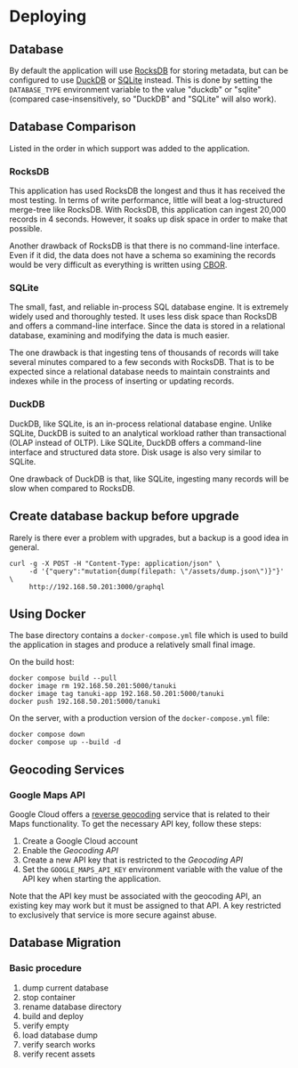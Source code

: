 # Deploying

## Database

By default the application will use [RocksDB](https://rocksdb.org) for storing metadata, but can be configured to use [DuckDB](https://duckdb.org) or [SQLite](https://sqlite.org) instead. This is done by setting the `DATABASE_TYPE` environment variable to the value "duckdb" or "sqlite" (compared case-insensitively, so "DuckDB" and "SQLite" will also work).

## Database Comparison

Listed in the order in which support was added to the application.

### RocksDB

This application has used RocksDB the longest and thus it has received the most testing. In terms of write performance, little will beat a log-structured merge-tree like RocksDB. With RocksDB, this application can ingest 20,000 records in 4 seconds. However, it soaks up disk space in order to make that possible.

Another drawback of RocksDB is that there is no command-line interface. Even if it did, the data does not have a schema so examining the records would be very difficult as everything is written using [CBOR](https://cbor.io).

### SQLite

The small, fast, and reliable in-process SQL database engine. It is extremely widely used and thoroughly tested. It uses less disk space than RocksDB and offers a command-line interface. Since the data is stored in a relational database, examining and modifying the data is much easier.

The one drawback is that ingesting tens of thousands of records will take several minutes compared to a few seconds with RocksDB. That is to be expected since a relational database needs to maintain constraints and indexes while in the process of inserting or updating records.

### DuckDB

DuckDB, like SQLite, is an in-process relational database engine. Unlike SQLite, DuckDB is suited to an analytical workload rather than transactional (OLAP instead of OLTP). Like SQLite, DuckDB offers a command-line interface and structured data store. Disk usage is also very similar to SQLite.

One drawback of DuckDB is that, like SQLite, ingesting many records will be slow when compared to RocksDB.

## Create database backup before upgrade

Rarely is there ever a problem with upgrades, but a backup is a good idea in general.

```shell
curl -g -X POST -H "Content-Type: application/json" \
     -d '{"query":"mutation{dump(filepath: \"/assets/dump.json\")}"}' \
     http://192.168.50.201:3000/graphql
```

## Using Docker

The base directory contains a `docker-compose.yml` file which is used to build the application in stages and produce a relatively small final image.

On the build host:

```shell
docker compose build --pull
docker image rm 192.168.50.201:5000/tanuki
docker image tag tanuki-app 192.168.50.201:5000/tanuki
docker push 192.168.50.201:5000/tanuki
```

On the server, with a production version of the `docker-compose.yml` file:

```shell
docker compose down
docker compose up --build -d
```

## Geocoding Services

### Google Maps API

Google Cloud offers a [reverse geocoding](https://developers.google.com/maps/documentation/geocoding/requests-reverse-geocoding) service that is related to their Maps functionality. To get the necessary API key, follow these steps:

1. Create a Google Cloud account
1. Enable the *Geocoding API*
1. Create a new API key that is restricted to the *Geocoding API*
1. Set the `GOOGLE_MAPS_API_KEY` environment variable with the value of the API key when starting the application.

Note that the API key must be associated with the geocoding API, an existing key may work but it must be assigned to that API. A key restricted to exclusively that service is more secure against abuse.

## Database Migration

### Basic procedure

1. dump current database
2. stop container
3. rename database directory
4. build and deploy
5. verify empty
6. load database dump
7. verify search works
8. verify recent assets
